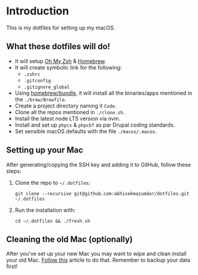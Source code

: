 # Introduction

This is my dotfiles for setting up my macOS.

## What these dotfiles will do!

* It will setup [Oh My Zsh](https://ohmyz.sh/) & [Homebrew](https://brew.sh/).
* It will create symbolic link for the following:
    - `.zshrc`
    - `.gitconfig`
    - `.gitignore_global`
* Using [homebrew/bundle](https://github.com/Homebrew/homebrew-bundle),  it will install all the binaries/apps mentioned in the `./brew/Brewfile`.
* Create a project directory naming it `Code`.
* Clone all the repos mentioned in `./clone.sh`.
* Install the latest node LTS version via nvm.
* Install and set up `phpcs` & `phpcbf` as par Drupal coding standards.
* Set sensible macOS defaults with the file `./macos/.macos`.

## Setting up your Mac

After generating/copying the SSH key and adding it to GitHub, follow these steps:

1. Clone the repo to `~/.dotfiles`:
    
    ```shell
    git clone --recursive git@github.com:abhisekmazumdar/dotfiles.git ~/.dotfiles
    ```
2. Run the installation with:

    ```shell
    cd ~/.dotfiles && ./fresh.sh
    ```

## Cleaning the old Mac (optionally)

After you've set up your new Mac you may want to wipe and clean install your old Mac. [Follow this](https://support.apple.com/guide/mac-help/erase-and-reinstall-macos-mh27903/mac) article to do that. Remember to backup your data first!